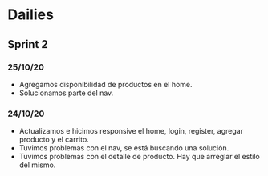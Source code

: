 # Dailies

## Sprint 2

### 25/10/20

- Agregamos disponibilidad de productos en el home.
- Solucionamos parte del nav.

### 24/10/20

- Actualizamos e hicimos responsive el home, login, register, agregar producto y el carrito.
- Tuvimos problemas con el nav, se está buscando una solución.
- Tuvimos problemas con el detalle de producto. Hay que arreglar el estilo del mismo.
